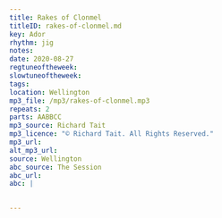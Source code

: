 ```yaml
---
title: Rakes of Clonmel
titleID: rakes-of-clonmel.md
key: Ador
rhythm: jig
notes: 
date: 2020-08-27
regtuneoftheweek: 
slowtuneoftheweek: 
tags: 
location: Wellington 
mp3_file: /mp3/rakes-of-clonmel.mp3
repeats: 2
parts: AABBCC
mp3_source: Richard Tait
mp3_licence: "© Richard Tait. All Rights Reserved."
mp3_url: 
alt_mp3_url: 
source: Wellington
abc_source: The Session
abc_url: 
abc: |
    

---
```

